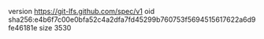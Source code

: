 version https://git-lfs.github.com/spec/v1
oid sha256:e4b6f7c00e0bfa52c4a2dfa7fd45299b760753f5694515617622a6d9fe46181e
size 3530
